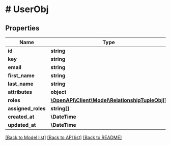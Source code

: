 # # UserObj

## Properties

Name | Type | Description | Notes
------------ | ------------- | ------------- | -------------
**id** | **string** |  |
**key** | **string** |  |
**email** | **string** |  | [optional]
**first_name** | **string** |  | [optional]
**last_name** | **string** |  | [optional]
**attributes** | **object** |  | [optional]
**roles** | [**\OpenAPI\Client\Model\RelationshipTupleObj[]**](RelationshipTupleObj.md) |  | [optional]
**assigned_roles** | **string[]** |  | [optional]
**created_at** | **\DateTime** |  |
**updated_at** | **\DateTime** |  |

[[Back to Model list]](../../README.md#models) [[Back to API list]](../../README.md#endpoints) [[Back to README]](../../README.md)

